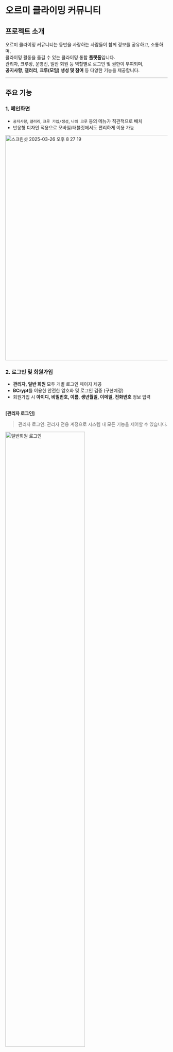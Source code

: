 # 오르미 클라이밍 커뮤니티

## 프로젝트 소개
오르미 클라이밍 커뮤니티는 등반을 사랑하는 사람들이 함께 정보를 공유하고, 소통하며,  
클라이밍 활동을 즐길 수 있는 클라이밍 통합 **플랫폼**입니다.  
관리자, 크루장, 운영진, 일반 회원 등 역할별로 로그인 및 권한이 부여되며,  
**공지사항**, **갤러리**, **크루(모임) 생성 및 참여** 등 다양한 기능을 제공합니다.

---

## 주요 기능

### 1. 메인화면
- `공지사항`, `갤러리`, `크루 가입/생성`, `나의 크루` 등의 메뉴가 직관적으로 배치  
- 반응형 디자인 적용으로 모바일/태블릿에서도 편리하게 이용 가능
<img width="700" alt="스크린샷 2025-03-26 오후 8 27 19" src="https://github.com/user-attachments/assets/803ed822-f64c-4263-8723-2e796bf93bcf" />


### 2. 로그인 및 회원가입
- **관리자, 일반 회원** 모두 개별 로그인 페이지 제공  
- **BCrypt**를 이용한 안전한 암호화 및 로그인 검증  (구현예정)
- 회원가입 시 **아이디, 비밀번호, 이름, 생년월일, 이메일, 전화번호**  정보 입력
<br><br>


**[관리자 로그인]**
> 관리자 로그인: 관리자 전용 계정으로 시스템 내 모든 기능을 제어할 수 있습니다.<br>
<img src="https://github.com/user-attachments/assets/485c8b43-ac8f-4728-839c-f4e2ebc2c2df" alt="일반회원 로그인" style="width:70%;" />
<br><br><br><br>

**[일반 회원 로그인]**  
> 일반 회원 로그인: 크루장, 운영진, 일반회원을 위한 기능을 사용할 수 있습니다.<br>

<img src="https://github.com/user-attachments/assets/3565579a-ccfc-4046-bd1e-1b28e1bb73d7" alt="관리자 로그인" style="width:  70%;" />
<br><br><br><br>

**[회원가입]**  
> 회원가입: 필요한 정보를 입력하고, 비밀번호를 설정하여 가입 완료<br>
<img src="https://github.com/user-attachments/assets/efe16d65-0311-4c89-8a9b-9e263f8bcbae" alt="회원가입" style="width:70%;" />
<br><br><br><br>



<br>

### 3. 공지사항 관리
- **관리자 전용**: 관리자만 접근 가능한 공지사항 관리 페이지 제공  <br>
- 공지사항 **생성**, **수정**, **삭제** 기능을 제공하며, 수정 및 삭제 시 즉시 반영

<br><br>

**[관리자 공지사항 접근]**  
<img src="https://github.com/user-attachments/assets/a91b6102-241d-45b0-a899-21e9856c5603" alt="관리자 공지사항 접근" style="width:70%;" /><br><br><br><br>
<br><br><br><br>

**[관리자 공지사항 생성/수정/삭제]**  
> 관리자 공지사항 페이지: 등록된 공지사항 목록 확인, 신규 작성, 내용 수정, 삭제 가능  <br>

<img src="https://github.com/user-attachments/assets/88501a7c-efaa-4212-8361-00e52d0fa5b2" alt="관리자 공지사항 생성/수정/삭제" style="width:70%;" /><br><br><br><br>
<br><br><br><br>

**[일반 회원 공지사항 접근]**  
> 일반 회원: 공지사항을 확인하고, 댓글이나 좋아요 등으로 의견을 남길 수 있습니다 <br>

<img src="https://github.com/user-attachments/assets/af5807a3-1132-482f-b253-ebc855e7446d" alt="일반 회원 공지사항 접근" style="width:70%;" /><br><br><br><br>
<br><br><br><br>

---
---

### 4. 갤러리 (구현예정)
> - **사진 업로드**: 회원이 직접 클라이밍 사진을 올리고, 좋아요와 댓글로 소통  
> - 클라이밍 활동 사진을 모아 볼 수 있어 커뮤니티 활성화에 기여

---

### 5. 크루 가입하기 / 크루 생성하기 (구현예정)
> - 새로운 크루를 생성하거나, 이미 만들어진 크루에 가입 가능  
> - 크루별로 일정 및 게시글을 공유하며 등반 활동을 함께할 수 있습니다

---

### 6. 나의 크루 (구현예정)
> - 자신이 가입한 크루 목록을 한눈에 확인 가능  
> - 크루별 일정, 공지사항, 사진 등을 모아볼 수 있습니다

---

## 사용 기술
- **Frontend**: React (Vite), HTML, CSS  
- **Backend**: Spring Boot, Spring Framework, Gradle
- **Database**: MySQL, MyBatis  
- **보안**: BCrypt를 통한 비밀번호 암호화, 세션 기반 로그인  
- **기타**: 반응형 디자인, REST API
- **빌드도구**: Gradle
---



